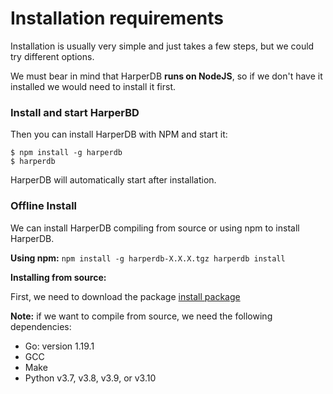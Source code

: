 # Installation requirements

Installation is usually very simple and just takes a few steps, but we could try different options.

We must bear in mind that HarperDB **runs on NodeJS**, so if we don't have it installed we would need to install it first.

### Install and start HarperBD

Then you can install HarperDB with NPM and start it:

``$ npm install -g harperdb``\
``$ harperdb``

HarperDB will automatically start after installation.

### Offline Install

We can install HarperDB compiling from source or using npm to install HarperDB.

**Using npm:**
``npm install -g harperdb-X.X.X.tgz harperdb install``

**Installing from source:**

First, we need to download the package [install package](https://products-harperdb-io.s3.us-east-2.amazonaws.com/index.html)

**Note:** if we want to compile from source, we need the following dependencies:

- Go: version 1.19.1
- GCC
- Make
- Python v3.7, v3.8, v3.9, or v3.10
